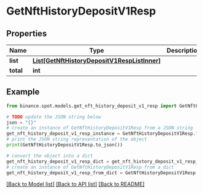 # GetNftHistoryDepositV1Resp


## Properties

Name | Type | Description | Notes
------------ | ------------- | ------------- | -------------
**list** | [**List[GetNftHistoryDepositV1RespListInner]**](GetNftHistoryDepositV1RespListInner.md) |  | [optional] 
**total** | **int** |  | [optional] 

## Example

```python
from binance.spot.models.get_nft_history_deposit_v1_resp import GetNftHistoryDepositV1Resp

# TODO update the JSON string below
json = "{}"
# create an instance of GetNftHistoryDepositV1Resp from a JSON string
get_nft_history_deposit_v1_resp_instance = GetNftHistoryDepositV1Resp.from_json(json)
# print the JSON string representation of the object
print(GetNftHistoryDepositV1Resp.to_json())

# convert the object into a dict
get_nft_history_deposit_v1_resp_dict = get_nft_history_deposit_v1_resp_instance.to_dict()
# create an instance of GetNftHistoryDepositV1Resp from a dict
get_nft_history_deposit_v1_resp_from_dict = GetNftHistoryDepositV1Resp.from_dict(get_nft_history_deposit_v1_resp_dict)
```
[[Back to Model list]](../README.md#documentation-for-models) [[Back to API list]](../README.md#documentation-for-api-endpoints) [[Back to README]](../README.md)


